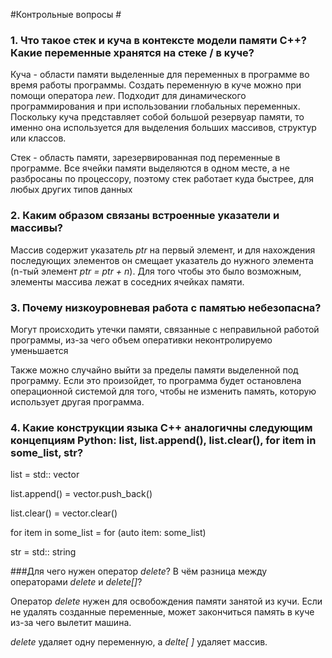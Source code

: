 #Контрольные вопросы #
### 1. Что такое стек и куча в контексте модели памяти C++? Какие переменные хранятся на стеке / в куче?

Куча - области памяти выделенные для переменных в программе во время работы программы. Создать переменную в куче можно при помощи оператора _new_. Подходит для динамического программирования и при использовании глобальных переменных. Поскольку куча представляет собой большой резервуар памяти, то именно она используется для выделения больших массивов, структур или классов.

Стек - область памяти, зарезервированная под переменные в программе. Все ячейки памяти выделяются в одном месте, а не разбросаны по процессору, поэтому стек работает куда быстрее, для любых других типов данных


### 2. Каким образом связаны встроенные указатели и массивы?

Массив содержит указатель _ptr_ на первый элемент, и для нахождения последующих элементов он смещает указатель до нужного элемента (n-тый элемент _ptr = ptr + n_). Для того чтобы это было возможным, элементы массива лежат в соседних ячейках памяти.


 
### 3. Почему низкоуровневая работа с памятью небезопасна?

Могут происходить утечки памяти, связанные с неправильной работой программы, из-за чего объем оперативки неконтролируемо уменьшается

Также можно случайно выйти за пределы памяти выделенной под программу. Если это произойдет, то программа будет остановлена операционной системой для того, чтобы не изменить память, которую использует другая программа.


### 4. Какие конструкции языка C++ аналогичны следующим концепциям Python: list, list.append(), list.clear(), for item in some_list, str?

list = std:: vector

list.append() = vector.push_back()

list.clear() = vector.clear()

for item in some_list = for (auto item: some_list)

str = std:: string


###Для чего нужен оператор _delete_? В чём разница между операторами _delete_ и _delete[]_?

Оператор _delete_ нужен для освобождения памяти занятой из кучи. Если не удалять созданные переменные, может закончиться память в куче из-за чего вылетит машина.

_delete_ удаляет одну переменную, а _delte[ ]_ удаляет массив.


